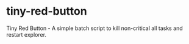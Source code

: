 # tiny-red-button
Tiny Red Button - A simple batch script to kill non-critical all tasks and restart explorer. 

